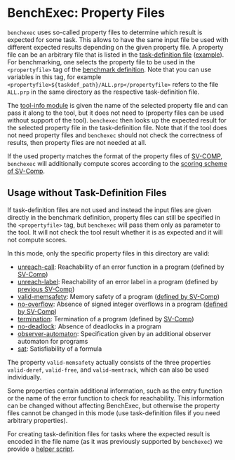 <!--
This file is part of BenchExec, a framework for reliable benchmarking:
https://github.com/sosy-lab/benchexec

SPDX-FileCopyrightText: 2007-2020 Dirk Beyer <https://www.sosy-lab.org>

SPDX-License-Identifier: Apache-2.0
-->

# BenchExec: Property Files

`benchexec` uses so-called property files to determine which result is expected for some task.
This allows to have the same input file be used with different expected results
depending on the given property file.
A property file can be an arbitrary file that is listed in the
[task-definition file](../benchexec.md#task-definition-files)
([example](../task-definition-example.yml#L22)).
For benchmarking, one selects the property file to be used
in the `<propertyfile>` tag of the [benchmark definition](../benchexec.md#input-for-benchexec).
Note that you can use variables in this tag,
for example `<propertyfile>${taskdef_path}/ALL.prp</propertyfile>`
refers to the file `ALL.prp` in the same directory as the respective task-definition file.

The [tool-info module](../tool-integration.md) is given the name of the selected property file
and can pass it along to the tool, but it does not need to
(property files can be used without support of the tool).
`benchexec` then looks up the expected result for the selected property file in the task-definition file.
Note that if the tool does not need property files
and `benchexec` should not check the correctness of results,
then property files are not needed at all.

If the used property matches the format of the property files of [SV-COMP](http://sv-comp.sosy-lab.org/2019/rules.php),
`benchexec` will additionally compute scores according to the
[scoring scheme of SV-Comp](http://sv-comp.sosy-lab.org/2019/rules.php#scores).


## Usage without Task-Definition Files

If task-definition files are not used and instead the input files
are given directly in the benchmark definition,
property files can still be specified in the `<propertyfile>` tag,
but `benchexec` will pass them only as parameter to the tool.
It will not check the tool result whether it is as expected
and it will not compute scores.

In this mode, only the specific property files in this directory are valid:

- [unreach-call](unreach-call.prp): Reachability of an error function in a program (defined by [SV-Comp](http://sv-comp.sosy-lab.org/2017/rules.php))
- [unreach-label](unreach-label.prp): Reachability of an error label in a program (defined by [previous SV-Comp](http://sv-comp.sosy-lab.org/2014/rules.php))
- [valid-memsafety](valid-memsafety.prp): Memory safety of a program ([defined by SV-Comp](http://sv-comp.sosy-lab.org/2017/rules.php))
- [no-overflow](no-overflow.prp): Absence of signed integer overflows in a program ([defined by SV-Comp](http://sv-comp.sosy-lab.org/2017/rules.php))
- [termination](termination.prp): Termination of a program (defined by [SV-Comp](http://sv-comp.sosy-lab.org/2017/rules.php))
- [no-deadlock](no-deadlock.prp): Absence of deadlocks in a program
- [observer-automaton](observer-automaton.prp): Specification given by an additional observer automaton for programs
- [sat](sat.prp): Satisfiability of a formula

The property `valid-memsafety` actually consists of the three properties
`valid-deref`, `valid-free`, and `valid-memtrack`,
which can also be used individually.

Some properties contain additional information,
such as the entry function or the name of the error function to check for reachability.
This information can be changed without affecting BenchExec,
but otherwise the property files cannot be changed in this mode
(use task-definition files if you need arbitrary properties).

For creating task-definition files for tasks where the expected result
is encoded in the file name (as it was previously supported by `benchexec`)
we provide a [helper script](../../contrib/create_yaml_files.py).
